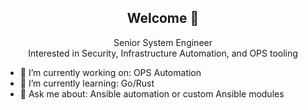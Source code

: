 <h2 align="center">Welcome 🥳</h2>

<p  align="center">
Senior System Engineer <br>
Interested in Security, Infrastructure Automation, and OPS tooling

- 🔭 I’m currently working on: OPS Automation
- 🌱 I’m currently learning: Go/Rust
- 💬 Ask me about: Ansible automation or custom Ansible modules
</p>

 <!--
<p  align="center">
  <img src="https://visitor-badge.glitch.me/badge?page_id=gruunday" alt="visitor count"/></br> 
  <img align="left" width="490" height="165" src="https://github-readme-stats.vercel.app/api?username=gruunday&show_icons=true&title_color=fffffff&icon_color=000000&text_color=000000" alt="github stats"/>
  <a href="https://github-readme-stats.vercel.app/api/top-langs/?username=gruunday">
    <img align="center" src="https://github-readme-stats.vercel.app/api/top-langs/?username=gruunday&exclude_repo=CommandHistory" />
  </a>
</p>

-->

<!--
**gruunday/gruunday** is a ✨ _special_ ✨ repository because its `README.md` (this file) appears on your GitHub profile.

Here are some ideas to get you started:

- 🔭 I’m currently working on ...
- 🌱 I’m currently learning ...
- 👯 I’m looking to collaborate on ...
- 🤔 I’m looking for help with ...
- 💬 Ask me about ...
- 📫 How to reach me: ...
- 😄 Pronouns: ...
- ⚡ Fun fact: ...
-->

